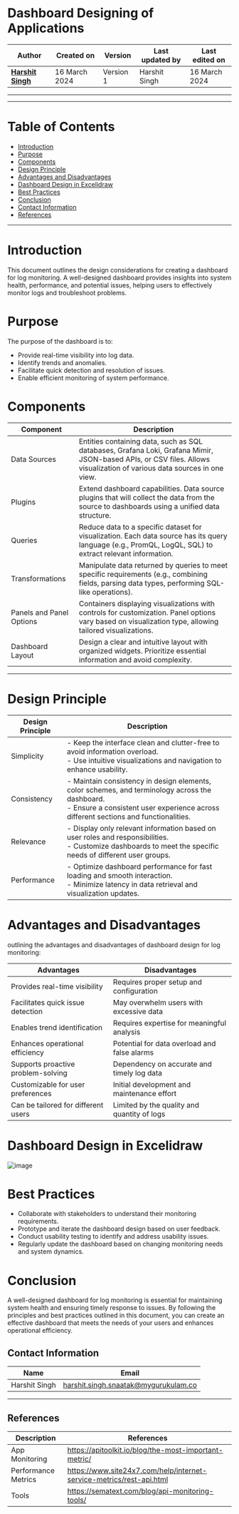 # Dashboard Designing of Applications 

|   Author        |  Created on   |  Version   | Last updated by  | Last edited on |
| --------------- | --------------| -----------|----------------- | -------------- |
| **[Harshit Singh](https://github.com/Panu-S-Harshit-Ninja-07)**    | 16 March 2024 |  Version 1 | Harshit Singh     | 16 March 2024  |
***
***

# Table of Contents 

+ [Introduction](#Introduction)
+ [Purpose](#Purpose)
+ [Components](#Components)
+ [Design Principle](#Design-Principle)
+ [Advantages and Disadvantages](#Advantages-and-Disadvantages)
+ [Dashboard Design in Excelidraw](#Dashboard-Design-in-Excelidraw)
+ [Best Practices](#Best-Practices)
+ [Conclusion](#Conclusion)
+ [Contact Information](#contact-information)
+ [References](#References)
***


# Introduction

This document outlines the design considerations for creating a dashboard for log monitoring. A well-designed dashboard provides insights into system health, performance, and potential issues, helping users to effectively monitor logs and troubleshoot problems.

# Purpose

The purpose of the dashboard is to:

* Provide real-time visibility into log data.
* Identify trends and anomalies.
* Facilitate quick detection and resolution of issues.
* Enable efficient monitoring of system performance.

# Components

| Component       | Description |
|-----------------|--------------------------------------------------------------------------------------------------------------------------------------------------- |
| Data Sources    | Entities containing data, such as SQL databases, Grafana Loki, Grafana Mimir, JSON-based APIs, or CSV files. Allows visualization of various data sources in one view. |
| Plugins         | Extend dashboard capabilities. Data source plugins that will collect the data from the source to dashboards using a unified data structure. |
| Queries         | Reduce data to a specific dataset for visualization. Each data source has its query language (e.g., PromQL, LogQL, SQL) to extract relevant information. |
| Transformations | Manipulate data returned by queries to meet specific requirements (e.g., combining fields, parsing data types, performing SQL-like operations). |
| Panels and Panel Options | Containers displaying visualizations with controls for customization. Panel options vary based on visualization type, allowing tailored visualizations. |
| Dashboard Layout        | Design a clear and intuitive layout with organized widgets. Prioritize essential information and avoid complexity. |

***
# Design Principle

| Design Principle | Description |
|---|---|
| Simplicity | - Keep the interface clean and clutter-free to avoid information overload.<br>- Use intuitive visualizations and navigation to enhance usability. |
| Consistency | - Maintain consistency in design elements, color schemes, and terminology across the dashboard.<br>- Ensure a consistent user experience across different sections and functionalities. |
| Relevance | - Display only relevant information based on user roles and responsibilities.<br>- Customize dashboards to meet the specific needs of different user groups. |
| Performance | - Optimize dashboard performance for fast loading and smooth interaction.<br>- Minimize latency in data retrieval and visualization updates. |

# Advantages and Disadvantages

outlining the advantages and disadvantages of dashboard design for log monitoring:

| Advantages                            | Disadvantages                                  |
|--------------------------------------|------------------------------------------------|
| Provides real-time visibility        | Requires proper setup and configuration        |
| Facilitates quick issue detection    | May overwhelm users with excessive data        |
| Enables trend identification         | Requires expertise for meaningful analysis     |
| Enhances operational efficiency      | Potential for data overload and false alarms   |
| Supports proactive problem-solving  | Dependency on accurate and timely log data     |
| Customizable for user preferences    | Initial development and maintenance effort     |
| Can be tailored for different users  | Limited by the quality and quantity of logs    |

# Dashboard Design in Excelidraw

![image](https://github.com/CodeOps-Hub/Documentation/assets/79625874/51508947-abe7-4781-b029-a85ee9a1ae6e)

# Best Practices

* Collaborate with stakeholders to understand their monitoring requirements.
* Prototype and iterate the dashboard design based on user feedback.
* Conduct usability testing to identify and address usability issues.
* Regularly update the dashboard based on changing monitoring needs and system dynamics.
  
# Conclusion

A well-designed dashboard for log monitoring is essential for maintaining system health and ensuring timely response to issues. By following the principles and best practices outlined in this document, you can create an effective dashboard that meets the needs of your users and enhances operational efficiency.


## Contact Information

|     Name         | Email  |
| -----------------| ------------------------------------ |
| Harshit Singh    | harshit.singh.snaatak@mygurukulam.co |
***

## References

| Description                                   | References  
| --------------------------------------------  | -------------------------------------------------|
| App Monitoring | https://apitoolkit.io/blog/the-most-important-metric/ |
| Performance Metrics | https://www.site24x7.com/help/internet-service-metrics/rest-api.html |
| Tools | https://sematext.com/blog/api-monitoring-tools/ |
